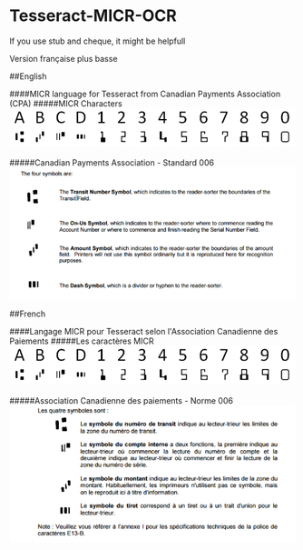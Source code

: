 # Tesseract-MICR-OCR
If you use stub and cheque, it might be helpfull

Version française plus basse


##English

####MICR language for Tesseract from Canadian Payments Association (CPA)
#####MICR Characters
![alt tag](./readmeImages/micrTable.png)
<br><br>
#####Canadian Payments Association - Standard 006<br>
![alt tag](./readmeImages/cpa.png)
<br>

##French

####Langage MICR pour Tesseract selon l'Association Canadienne des Paiements
#####Les caractères MICR
![alt tag](./readmeImages/micrTable.png)
<br><br>
#####Association Canadienne des paiements - Norme 006<br>
![alt tag](./readmeImages/acp.png)
<br>
